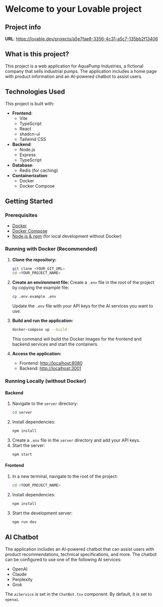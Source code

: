 # Welcome to your Lovable project

## Project info

**URL**: https://lovable.dev/projects/a5e7fae8-3356-4c31-a5c7-135bb2f13406

## What is this project?

This project is a web application for AquaPump Industries, a fictional company that sells industrial pumps. The application includes a home page with product information and an AI-powered chatbot to assist users.

## Technologies Used

This project is built with:

- **Frontend**:
  - Vite
  - TypeScript
  - React
  - shadcn-ui
  - Tailwind CSS
- **Backend**:
  - Node.js
  - Express
  - TypeScript
- **Database**:
  - Redis (for caching)
- **Containerization**:
  - Docker
  - Docker Compose

## Getting Started

### Prerequisites

- [Docker](https://docs.docker.com/get-docker/)
- [Docker Compose](https://docs.docker.com/compose/install/)
- [Node.js & npm](https://github.com/nvm-sh/nvm#installing-and-updating) (for local development without Docker)

### Running with Docker (Recommended)

1.  **Clone the repository:**
    ```sh
    git clone <YOUR_GIT_URL>
    cd <YOUR_PROJECT_NAME>
    ```

2.  **Create an environment file:**
    Create a `.env` file in the root of the project by copying the example file:
    ```sh
    cp .env.example .env
    ```
    Update the `.env` file with your API keys for the AI services you want to use.

3.  **Build and run the application:**
    ```sh
    docker-compose up --build
    ```
    This command will build the Docker images for the frontend and backend services and start the containers.

4.  **Access the application:**
    - Frontend: [http://localhost:8080](http://localhost:8080)
    - Backend: [http://localhost:3001](http://localhost:3001)

### Running Locally (without Docker)

#### Backend

1.  Navigate to the `server` directory:
    ```sh
    cd server
    ```
2.  Install dependencies:
    ```sh
    npm install
    ```
3.  Create a `.env` file in the `server` directory and add your API keys.
4.  Start the server:
    ```sh
    npm start
    ```

#### Frontend

1.  In a new terminal, navigate to the root of the project:
    ```sh
    cd <YOUR_PROJECT_NAME>
    ```
2.  Install dependencies:
    ```sh
    npm install
    ```
3.  Start the development server:
    ```sh
    npm run dev
    ```

## AI Chatbot

The application includes an AI-powered chatbot that can assist users with product recommendations, technical specifications, and more. The chatbot can be configured to use one of the following AI services:

- OpenAI
- Claude
- Perplexity
- Grok

The `aiService` is set in the `ChatBot.tsx` component. By default, it is set to `openai`.
